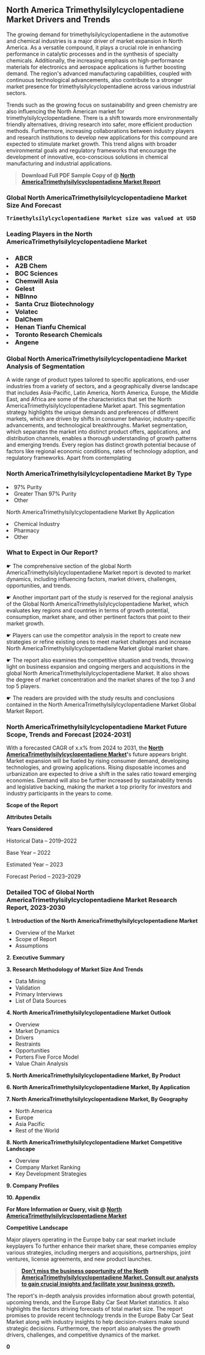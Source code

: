 <p> <h2>North America Trimethylsilylcyclopentadiene Market Drivers and Trends</h2><p>The growing demand for trimethylsilylcyclopentadiene in the automotive and chemical industries is a major driver of market expansion in North America. As a versatile compound, it plays a crucial role in enhancing performance in catalytic processes and in the synthesis of specialty chemicals. Additionally, the increasing emphasis on high-performance materials for electronics and aerospace applications is further boosting demand. The region's advanced manufacturing capabilities, coupled with continuous technological advancements, also contribute to a stronger market presence for trimethylsilylcyclopentadiene across various industrial sectors.</p><p>Trends such as the growing focus on sustainability and green chemistry are also influencing the North American market for trimethylsilylcyclopentadiene. There is a shift towards more environmentally friendly alternatives, driving research into safer, more efficient production methods. Furthermore, increasing collaborations between industry players and research institutions to develop new applications for this compound are expected to stimulate market growth. This trend aligns with broader environmental goals and regulatory frameworks that encourage the development of innovative, eco-conscious solutions in chemical manufacturing and industrial applications.</p></p><blockquote id="" class=""><strong>Download Full PDF Sample Copy of @&nbsp;<a href="https://www.verifiedmarketreports.com/download-sample/?rid=249672&utm_source=GitHub-Jan&utm_medium=265" target="_blank">North AmericaTrimethylsilylcyclopentadiene Market Report</a>&nbsp;&nbsp;</strong></blockquote><h3 id="" class=""><strong>Global&nbsp;North AmericaTrimethylsilylcyclopentadiene Market Size And Forecast</strong></h3><pre class="reader-text-block__code-block"><strong>Trimethylsilylcyclopentadiene Market size was valued at USD 0.15 Billion in 2022 and is projected to reach USD 0.24 Billion by 2030, growing at a CAGR of 6.08% from 2024 to 2030.</strong></pre><h3 id="" class="">Leading Players in the&nbsp;North AmericaTrimethylsilylcyclopentadiene Market</h3><h3 class=""></Li><Li>ABCR</Li><Li> A2B Chem</Li><Li> BOC Sciences</Li><Li> Chemwill Asia</Li><Li> Gelest</Li><Li> NBInno</Li><Li> Santa Cruz Biotechnology</Li><Li> Volatec</Li><Li> DalChem</Li><Li> Henan Tianfu Chemical</Li><Li> Toronto Research Chemicals</Li><Li> Angene</h3><h3 id="" class="">Global&nbsp;North AmericaTrimethylsilylcyclopentadiene Market Analysis of Segmentation</h3><p id="" class="">A wide range of product types tailored to specific applications, end-user industries from a variety of sectors, and a geographically diverse landscape that includes Asia-Pacific, Latin America, North America, Europe, the Middle East, and Africa are some of the characteristics that set the North AmericaTrimethylsilylcyclopentadiene Market apart. This segmentation strategy highlights the unique demands and preferences of different markets, which are driven by shifts in consumer behavior, industry-specific advancements, and technological breakthroughs. Market segmentation, which separates the market into distinct product offers, applications, and distribution channels, enables a thorough understanding of growth patterns and emerging trends. Every region has distinct growth potential because of factors like regional economic conditions, rates of technology adoption, and regulatory frameworks. Apart from contemplating</p><h3 id="" class="">North AmericaTrimethylsilylcyclopentadiene Market&nbsp;By Type</h3><p></Li><Li>97% Purity</Li><Li> Greater Than 97% Purity</Li><Li> Other</p><div class="" data-test-id=""><p>North AmericaTrimethylsilylcyclopentadiene Market&nbsp;By Application</p></div><p class=""></Li><Li>Chemical Industry</Li><Li> Pharmacy</Li><Li> Other</p><div class="" data-test-id=""><h3><span class="">What to Expect in Our Report?</span></h3></div><div class="" data-test-id=""><p><span class="">☛ The comprehensive section of the global North AmericaTrimethylsilylcyclopentadiene Market report is devoted to market dynamics, including influencing factors, market drivers, challenges, opportunities, and trends.</span></p></div><div class="" data-test-id=""><p><span class="">☛ Another important part of the study is reserved for the regional analysis of the Global North AmericaTrimethylsilylcyclopentadiene Market, which evaluates key regions and countries in terms of growth potential, consumption, market share, and other pertinent factors that point to their market growth.</span></p></div><div class="" data-test-id=""><p><span class="">☛ Players can use the competitor analysis in the report to create new strategies or refine existing ones to meet market challenges and increase North AmericaTrimethylsilylcyclopentadiene Market global market share.</span></p></div><div class="" data-test-id=""><p><span class="">☛ The report also examines the competitive situation and trends, throwing light on business expansion and ongoing mergers and acquisitions in the global North AmericaTrimethylsilylcyclopentadiene Market. It also shows the degree of market concentration and the market shares of the top 3 and top 5 players.</span></p></div><div class="" data-test-id=""><p><span class="">☛ The readers are provided with the study results and conclusions contained in the North AmericaTrimethylsilylcyclopentadiene Market Global Market Report.</span></p></div><div class="" data-test-id=""><h3><span class="">North AmericaTrimethylsilylcyclopentadiene Market Future Scope, Trends and Forecast [2024-2031]</span></h3></div><div class="" data-test-id=""><p><span class="">With a forecasted CAGR of x.x% from 2024 to 2031, the <strong><a href="https://www.verifiedmarketreports.com/download-sample/?rid=249672&utm_source=GitHub-Jan&utm_medium=265" target="_blank">North AmericaTrimethylsilylcyclopentadiene Market</a>'</strong>s future appears bright. Market expansion will be fueled by rising consumer demand, developing technologies, and growing applications. Rising disposable incomes and urbanization are expected to drive a shift in the sales ratio toward emerging economies. Demand will also be further increased by sustainability trends and legislative backing, making the market a top priority for investors and industry participants in the years to come.</span></p><p id="ember66" class="ember-view reader-text-block__paragraph"><strong>Scope of the Report</strong></p><p id="ember67" class="ember-view reader-text-block__paragraph"><strong>Attributes Details</strong></p><p id="ember68" class="ember-view reader-text-block__paragraph"><strong>Years Considered</strong></p><p id="ember69" class="ember-view reader-text-block__paragraph">Historical Data &ndash; 2019&ndash;2022</p><p id="ember70" class="ember-view reader-text-block__paragraph">Base Year &ndash; 2022</p><p id="ember71" class="ember-view reader-text-block__paragraph">Estimated Year &ndash; 2023</p><p id="ember72" class="ember-view reader-text-block__paragraph">Forecast Period &ndash; 2023&ndash;2029</p></div><h3 id="" class="">Detailed TOC of Global North AmericaTrimethylsilylcyclopentadiene Market Research Report, 2023-2030</h3><p id="" class=""><strong>1. Introduction of the North AmericaTrimethylsilylcyclopentadiene Market</strong></p><ul><li>Overview of the Market</li><li>Scope of Report</li><li>Assumptions</li></ul><p id="" class=""><strong>2. Executive Summary</strong></p><p id="" class=""><strong>3. Research Methodology of Market Size And Trends</strong></p><ul><li>Data Mining</li><li>Validation</li><li>Primary Interviews</li><li>List of Data Sources</li></ul><p id="" class=""><strong>4. North AmericaTrimethylsilylcyclopentadiene Market Outlook</strong></p><ul><li>Overview</li><li>Market Dynamics</li><li>Drivers</li><li>Restraints</li><li>Opportunities</li><li>Porters Five Force Model</li><li>Value Chain Analysis</li></ul><p id="" class=""><strong>5. North AmericaTrimethylsilylcyclopentadiene Market, By Product</strong></p><p id="" class=""><strong>6. North AmericaTrimethylsilylcyclopentadiene Market, By Application</strong></p><p id="" class=""><strong>7. North AmericaTrimethylsilylcyclopentadiene Market, By Geography</strong></p><ul><li>North America</li><li>Europe</li><li>Asia Pacific</li><li>Rest of the World</li></ul><p id="" class=""><strong>8. North AmericaTrimethylsilylcyclopentadiene Market Competitive Landscape</strong></p><ul><li>Overview</li><li>Company Market Ranking</li><li>Key Development Strategies</li></ul><p id="" class=""><strong>9. Company Profiles</strong></p><p id="" class=""><strong>10. Appendix</strong></p><p><strong>For More Information or Query, visit&nbsp;@ <a href="https://www.verifiedmarketreports.com/product/trimethylsilylcyclopentadiene-market/" target="_blank">North AmericaTrimethylsilylcyclopentadiene Market</a></strong></p><p id="ember61" class="ember-view reader-text-block__paragraph"><strong>Competitive Landscape</strong></p><p id="ember62" class="ember-view reader-text-block__paragraph">Major players operating in the Europe baby car seat market include keyplayers To further enhance their market share, these companies employ various strategies, including mergers and acquisitions, partnerships, joint ventures, license agreements, and new product launches.</p><blockquote id="ember63" class="ember-view reader-text-block__blockquote"><strong><a href="https://www.verifiedmarketreports.com/download-sample/?rid=249672&utm_source=GitHub-Jan&utm_medium=265" target="_blank">Don&rsquo;t miss the business opportunity of the North AmericaTrimethylsilylcyclopentadiene Market. Consult our analysts to gain crucial insights and facilitate your business growth.</a></strong></blockquote><p id="ember64" class="ember-view reader-text-block__paragraph">The report's in-depth analysis provides information about growth potential, upcoming trends, and the Europe Baby Car Seat Market statistics. It also highlights the factors driving forecasts of total market size. The report promises to provide recent technology trends in the Europe Baby Car Seat Market along with industry insights to help decision-makers make sound strategic decisions. Furthermore, the report also analyses the growth drivers, challenges, and competitive dynamics of the market.</p><p class="ember-view reader-text-block__paragraph"><strong>0</strong></p>

